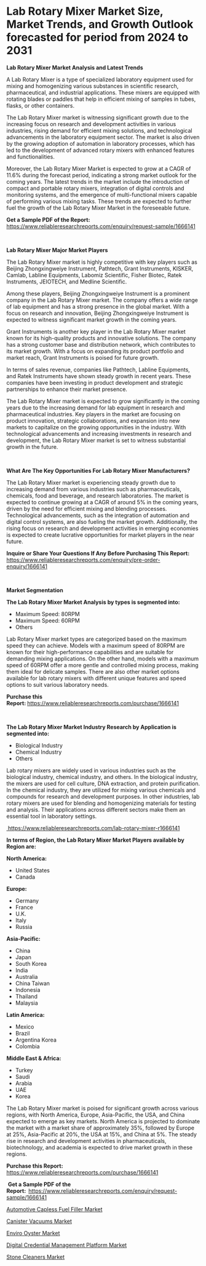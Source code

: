 <p><h1>Lab Rotary Mixer Market Size, Market Trends, and Growth Outlook forecasted for period from 2024 to 2031</h1></p><p><strong>Lab Rotary Mixer Market Analysis and Latest Trends</strong></p>
<p><p>A Lab Rotary Mixer is a type of specialized laboratory equipment used for mixing and homogenizing various substances in scientific research, pharmaceutical, and industrial applications. These mixers are equipped with rotating blades or paddles that help in efficient mixing of samples in tubes, flasks, or other containers.</p><p>The Lab Rotary Mixer market is witnessing significant growth due to the increasing focus on research and development activities in various industries, rising demand for efficient mixing solutions, and technological advancements in the laboratory equipment sector. The market is also driven by the growing adoption of automation in laboratory processes, which has led to the development of advanced rotary mixers with enhanced features and functionalities.</p><p>Moreover, the Lab Rotary Mixer Market is expected to grow at a CAGR of 11.6% during the forecast period, indicating a strong market outlook for the coming years. The latest trends in the market include the introduction of compact and portable rotary mixers, integration of digital controls and monitoring systems, and the emergence of multi-functional mixers capable of performing various mixing tasks. These trends are expected to further fuel the growth of the Lab Rotary Mixer Market in the foreseeable future.</p></p>
<p><strong>Get a Sample PDF of the Report:&nbsp;</strong> <a href="https://www.reliableresearchreports.com/enquiry/request-sample/1666141">https://www.reliableresearchreports.com/enquiry/request-sample/1666141</a></p>
<p>&nbsp;</p>
<p><strong>Lab Rotary Mixer Major Market Players</strong></p>
<p><p>The Lab Rotary Mixer market is highly competitive with key players such as Beijing Zhongxingweiye Instrument, Pathtech, Grant Instruments, KISKER, Camlab, Labline Equipments, Labomiz Scientific, Fisher Biotec, Ratek Instruments, JEIOTECH, and Medline Scientific.</p><p>Among these players, Beijing Zhongxingweiye Instrument is a prominent company in the Lab Rotary Mixer market. The company offers a wide range of lab equipment and has a strong presence in the global market. With a focus on research and innovation, Beijing Zhongxingweiye Instrument is expected to witness significant market growth in the coming years.</p><p>Grant Instruments is another key player in the Lab Rotary Mixer market known for its high-quality products and innovative solutions. The company has a strong customer base and distribution network, which contributes to its market growth. With a focus on expanding its product portfolio and market reach, Grant Instruments is poised for future growth.</p><p>In terms of sales revenue, companies like Pathtech, Labline Equipments, and Ratek Instruments have shown steady growth in recent years. These companies have been investing in product development and strategic partnerships to enhance their market presence.</p><p>The Lab Rotary Mixer market is expected to grow significantly in the coming years due to the increasing demand for lab equipment in research and pharmaceutical industries. Key players in the market are focusing on product innovation, strategic collaborations, and expansion into new markets to capitalize on the growing opportunities in the industry. With technological advancements and increasing investments in research and development, the Lab Rotary Mixer market is set to witness substantial growth in the future.</p></p>
<p>&nbsp;</p>
<p><strong>What Are The Key Opportunities For Lab Rotary Mixer Manufacturers?</strong></p>
<p><p>The Lab Rotary Mixer market is experiencing steady growth due to increasing demand from various industries such as pharmaceuticals, chemicals, food and beverage, and research laboratories. The market is expected to continue growing at a CAGR of around 5% in the coming years, driven by the need for efficient mixing and blending processes. Technological advancements, such as the integration of automation and digital control systems, are also fueling the market growth. Additionally, the rising focus on research and development activities in emerging economies is expected to create lucrative opportunities for market players in the near future.</p></p>
<p><strong>Inquire or Share Your Questions If Any Before Purchasing This Report:</strong> <a href="https://www.reliableresearchreports.com/enquiry/pre-order-enquiry/1666141">https://www.reliableresearchreports.com/enquiry/pre-order-enquiry/1666141</a></p>
<p>&nbsp;</p>
<p><strong>Market Segmentation</strong></p>
<p><strong>The Lab Rotary Mixer Market Analysis by types is segmented into:</strong></p>
<p><ul><li>Maximum Speed: 80RPM</li><li>Maximum Speed: 60RPM</li><li>Others</li></ul></p>
<p><p>Lab Rotary Mixer market types are categorized based on the maximum speed they can achieve. Models with a maximum speed of 80RPM are known for their high-performance capabilities and are suitable for demanding mixing applications. On the other hand, models with a maximum speed of 60RPM offer a more gentle and controlled mixing process, making them ideal for delicate samples. There are also other market options available for lab rotary mixers with different unique features and speed options to suit various laboratory needs.</p></p>
<p><strong>Purchase this Report:&nbsp;</strong><a href="https://www.reliableresearchreports.com/purchase/1666141">https://www.reliableresearchreports.com/purchase/1666141</a></p>
<p>&nbsp;</p>
<p><strong>The Lab Rotary Mixer Market Industry Research by Application is segmented into:</strong></p>
<p><ul><li>Biological Industry</li><li>Chemical Industry</li><li>Others</li></ul></p>
<p><p>Lab rotary mixers are widely used in various industries such as the biological industry, chemical industry, and others. In the biological industry, the mixers are used for cell culture, DNA extraction, and protein purification. In the chemical industry, they are utilized for mixing various chemicals and compounds for research and development purposes. In other industries, lab rotary mixers are used for blending and homogenizing materials for testing and analysis. Their applications across different sectors make them an essential tool in laboratory settings.</p></p>
<p><a href="https://www.reliableresearchreports.com/lab-rotary-mixer-r1666141">&nbsp;https://www.reliableresearchreports.com/lab-rotary-mixer-r1666141</a></p>
<p><strong>In terms of Region, the Lab Rotary Mixer Market Players available by Region are:</strong></p>
<p>
    <p> <strong> North America: </strong>
        <ul>
            <li>United States</li>
            <li>Canada</li>
        </ul>
        </p> 
    <p> <strong> Europe: </strong>
        <ul>
            <li>Germany</li>
            <li>France</li>
            <li>U.K.</li>
            <li>Italy</li>
            <li>Russia</li>
        </ul>
        </p> 
    <p> <strong> Asia-Pacific: </strong>
        <ul>
            <li>China</li>
            <li>Japan</li>
            <li>South Korea</li>
            <li>India</li>
            <li>Australia</li>
            <li>China Taiwan</li>
            <li>Indonesia</li>
            <li>Thailand</li>
            <li>Malaysia</li>
        </ul>
        </p> 
    <p> <strong> Latin America: </strong>
        <ul>
            <li>Mexico</li>
            <li>Brazil</li>
            <li>Argentina Korea</li>
            <li>Colombia</li>
        </ul>
        </p> 
    <p> <strong> Middle East & Africa: </strong>
        <ul>
            <li>Turkey</li>
            <li>Saudi</li>
            <li>Arabia</li>
            <li>UAE</li>
            <li>Korea</li>
        </ul>
    </p>
    </p>
<p><p>The Lab Rotary Mixer market is poised for significant growth across various regions, with North America, Europe, Asia-Pacific, the USA, and China expected to emerge as key markets. North America is projected to dominate the market with a market share of approximately 35%, followed by Europe at 25%, Asia-Pacific at 20%, the USA at 15%, and China at 5%. The steady rise in research and development activities in pharmaceuticals, biotechnology, and academia is expected to drive market growth in these regions.</p></p>
<p><strong>Purchase this Report: </strong><a href="https://www.reliableresearchreports.com/purchase/1666141">https://www.reliableresearchreports.com/purchase/1666141</a></p>
<p>&nbsp;<strong>Get a Sample PDF of the Report:&nbsp;&nbsp;</strong><a href="https://www.reliableresearchreports.com/enquiry/request-sample/1666141">https://www.reliableresearchreports.com/enquiry/request-sample/1666141</a></p>
<p><strong></strong></p>
<p><p><a href="https://www.linkedin.com/pulse/strategic-insights-global-automotive-capless-fuel-filler-market-wq8qe?trackingId=PtERdgTgTo%2Be4MSHTQdMGA%3D%3D">Automotive Capless Fuel Filler Market</a></p><p><a href="https://github.com/Krish2023na/Market-Research-Report-List-6/blob/main/canister-vacuums-market.md">Canister Vacuums Market</a></p><p><a href="https://medium.com/@colin.dunca43545/evaluating-global-enviro-oyster-market-trends-and-growth-opportunities-by-region-type-1a745ca24ad2">Enviro Oyster Market</a></p><p><a href="https://www.linkedin.com/pulse/navigating-global-digital-credential-management-platform-82r9e?trackingId=xSZ540nAR%2F%2B1OhFuDy%2FU8w%3D%3D">Digital Credential Management Platform Market</a></p><p><a href="https://github.com/RickHolmes3/Market-Research-Report-List-6/blob/main/stone-cleaners-market.md">Stone Cleaners Market</a></p></p>